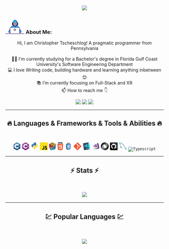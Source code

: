 <h1 align="center">
  <a href="https://git.io/typing-svg">
    <img src="https://readme-typing-svg.demolab.com?font=Fira+Code&weight=600&pause=1000&width=435&center=true&lines=Christopher+Tscheschlog+here;Great+to+meet+you!">
  </a>
</h1>
   
###  <img src="./images/Developer.gif" alt="developer gif"  height="45px">  About Me:
<p align="center">
  Hi, I am Christopher Tscheschlog! A pragmatic programmer from Pennsylvania
  <br>
  <br>
  👨‍🎓 I'm currently studying for a Bachelor's degree in Florida Gulf Coast University's Software Engineering Department
  <br>
  💻 I love Writing code, building hardware and learning anything inbetween 😊
  <br>
  📚 I’m currently focusing on Full-Stack and XR 
  <br>
  📫 How to reach me 👇
</p>
<p align="center"> <a href="https://www.linkedin.com/in/christopher-tscheschlog-8944b6203/"><img src="https://img.shields.io/badge/linkedin-%230077B5.svg?&style=for-the-badge&logo=linkedin&logoColor=white" height=23></a> <a href="mailto:chris.g.tscheschlog@gmail.com"><img src="https://img.shields.io/badge/Gmail-D14836?style=for-the-badge&logo=gmail&logoColor=white" height=23></a> <a href="#" onclick="alert('You\'re already here ...')"><img src="https://img.shields.io/badge/GitHub-100000?style=for-the-badge&logo=github&logoColor=white" height=23></a></p>
<hr>
<h2 align="center">🔥 Languages & Frameworks & Tools & Abilities 🔥</h2><br>
<p align="center">
  <code><img title="C++" height="25" src="images/cpp.svg"></code>
  <code><img title="C#" height="25" src="images/cSharp.svg"></code>
  <code><img title="Python" height="25" src="images/python-original.svg"></code>
  <code><img title="Javascript" height="25" src="images/javascript.svg"></code>
  <code><img title="Problem Solving" height="25" src="images/problemSolving.png"></code>
  <code><img title="HTML5" height="25" src="images/html5.svg"></code>
  <code><img title="CSS" height="25" src="images/css.svg"></code>
  <code><img title="Git" height="25" src="images/git-original.svg"></code>
  <code><img title="Visual Studio Code" height="25" src="images/vscode.png"></code>
  <code><img title="Microsoft Visual Studio" height="25" src="images/visualstudio.png"></code>
  <code><img title="JSON" height="25" src="images/json.svg"></code>
  <code><img title="GitHub" height="25" src="images/github.svg"></code>
  <code><img title="MySQL" height="25" src="images/mysql.svg"></code>
  <code><img title="Typescript" height="25" src="https://cdn.jsdelivr.net/gh/devicons/devicon/icons/typescript/typescript-original.svg"></code>
</p>
<hr>

<h2 align="center">⚡ Stats ⚡</h2>
<br>



<p align="center">
<a href="https://github.com/Tscheschlog/">
      <img width=325  src="https://github-readme-stats.vercel.app/api?username=Tscheschlog" />
 </a>
</p>

<hr>
<h2 align="center">💹 Popular Languages 💹</h2>
<br>
<p align="center">
<a href="https://github.com/Tscheschlog/">
  <img width=300 align="center" src="https://github-readme-stats.vercel.app/api/top-langs/?username=Tscheschlog&hide=c%23,kvlang,Cython,powershell,Mathematica,Ruby,Objective-C,Objective-C%2b%2b,Cuda&title_color=61dafb&text_color=ffffff&icon_color=61dafb&bg_color=20232a&langs_count=8&layout=compact&border_color=61dafb&hide_border=true" />
</a>   
  

